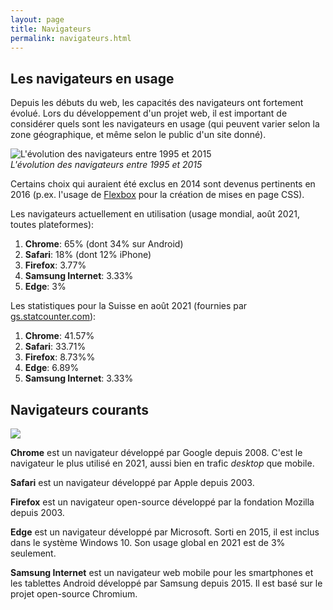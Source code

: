 ```yaml
---
layout: page
title: Navigateurs
permalink: navigateurs.html
---
```

## Les navigateurs en usage

Depuis les débuts du web, les capacités des navigateurs ont fortement évolué. Lors du développement d'un projet web, il est important de considérer quels sont les navigateurs en usage (qui peuvent varier selon la zone géographique, et même selon le public d'un site donné). 

![L'évolution des navigateurs entre 1995 et 2015](img/navigateurs-timeline.png)    
*L'évolution des navigateurs entre 1995 et 2015*

Certains choix qui auraient été exclus en 2014 sont devenus pertinents en 2016 (p.ex. l'usage de [Flexbox](/css/layout#une-nouvelle-approche-flexbox) pour la création de mises en page CSS).

Les navigateurs actuellement en utilisation (usage mondial, août 2021, toutes plateformes):

1. **Chrome**: 65% (dont 34% sur Android)
2. **Safari**: 18% (dont 12% iPhone)
3. **Firefox**: 3.77%
4. **Samsung Internet**: 3.33%
5. **Edge**: 3%


Les statistiques pour la Suisse en août 2021 (fournies par [gs.statcounter.com](https://gs.statcounter.com/browser-market-share/all/switzerland/#monthly-202007-202107-bar)):

1. **Chrome**: 41.57%
2. **Safari**: 33.71%
3. **Firefox**: 8.73%%
4. **Edge**: 6.89%
5. **Samsung Internet**: 3.33%

## Navigateurs courants

![](img/navigateurs.jpg)

**Chrome** est un navigateur développé par Google depuis 2008. C'est le navigateur le plus utilisé en 2021, aussi bien en trafic *desktop* que mobile.

**Safari** est un navigateur développé par Apple depuis 2003.

**Firefox** est un navigateur open-source développé par la fondation Mozilla depuis 2003.

**Edge** est un navigateur développé par Microsoft. Sorti en 2015, il est inclus dans le système Windows 10. Son usage global en 2021 est de 3% seulement.

**Samsung Internet** est un navigateur web mobile pour les smartphones et les tablettes Android développé par Samsung depuis 2015. Il est basé sur le projet open-source Chromium.